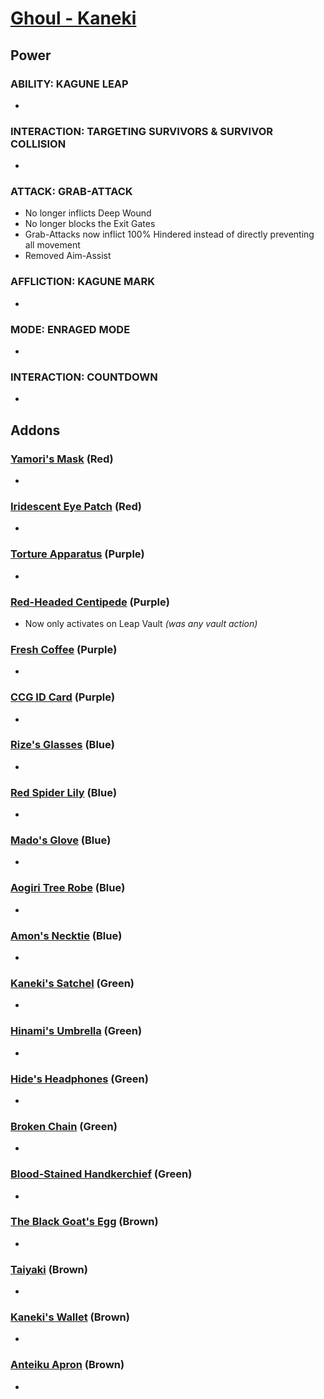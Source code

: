 # [Ghoul - Kaneki](<https://deadbydaylight.wiki.gg/wiki/Ken_Kaneki>)

## Power

### ABILITY: KAGUNE LEAP

-


### INTERACTION: TARGETING SURVIVORS & SURVIVOR COLLISION

-


### ATTACK: GRAB-ATTACK

- No longer inflicts Deep Wound
- No longer blocks the Exit Gates
- Grab-Attacks now inflict 100% Hindered instead of directly preventing all movement
- Removed Aim-Assist


### AFFLICTION: KAGUNE MARK

-


### MODE: ENRAGED MODE

-


### INTERACTION: COUNTDOWN

-


## Addons

### [Yamori's Mask](<https://deadbydaylight.wiki.gg/wiki/Yamori%27s_Mask>) (Red)

-


### [Iridescent Eye Patch](<https://deadbydaylight.wiki.gg/wiki/Iridescent_Eye_Patch>) (Red)

-


### [Torture Apparatus](<https://deadbydaylight.wiki.gg/wiki/Torture_Apparatus>) (Purple)

-


### [Red-Headed Centipede](<https://deadbydaylight.wiki.gg/wiki/Red-Headed_Centipede>) (Purple)

- Now only activates on Leap Vault *(was any vault action)*


### [Fresh Coffee](<https://deadbydaylight.wiki.gg/wiki/Fresh_Coffee>) (Purple)

-


### [CCG ID Card](<https://deadbydaylight.wiki.gg/wiki/CCG_ID_Card>) (Purple)

-


### [Rize's Glasses](<https://deadbydaylight.wiki.gg/wiki/Rize%27s_Glasses>) (Blue)

-


### [Red Spider Lily](<https://deadbydaylight.wiki.gg/wiki/Red_Spider_Lily>) (Blue)

-


### [Mado's Glove](<https://deadbydaylight.wiki.gg/wiki/Mado%27s_Glove>) (Blue)

-


### [Aogiri Tree Robe](<https://deadbydaylight.wiki.gg/wiki/Aogiri_Tree_Robe>) (Blue)

-


### [Amon's Necktie](<https://deadbydaylight.wiki.gg/wiki/Amon%27s_Necktie>) (Blue)

-


### [Kaneki's Satchel](<https://deadbydaylight.wiki.gg/wiki/Kaneki%27s_Satchel>) (Green)

-


### [Hinami's Umbrella](<https://deadbydaylight.wiki.gg/wiki/Hinami%27s_Umbrella>) (Green)

-


### [Hide's Headphones](<https://deadbydaylight.wiki.gg/wiki/Hide%27s_Headphones>) (Green)

-


### [Broken Chain](<https://deadbydaylight.wiki.gg/wiki/Broken_Chain>) (Green)

-


### [Blood-Stained Handkerchief](<https://deadbydaylight.wiki.gg/wiki/Blood-Stained_Handkerchief>) (Green)

-


### [The Black Goat's Egg](<https://deadbydaylight.wiki.gg/wiki/The_Black_Goat%27s_Egg>) (Brown)

-


### [Taiyaki](<https://deadbydaylight.wiki.gg/wiki/Taiyaki>) (Brown)

-


### [Kaneki's Wallet](<https://deadbydaylight.wiki.gg/wiki/Kaneki%27s_Wallet>) (Brown)

-


### [Anteiku Apron](<https://deadbydaylight.wiki.gg/wiki/Anteiku_Apron>) (Brown)

-

